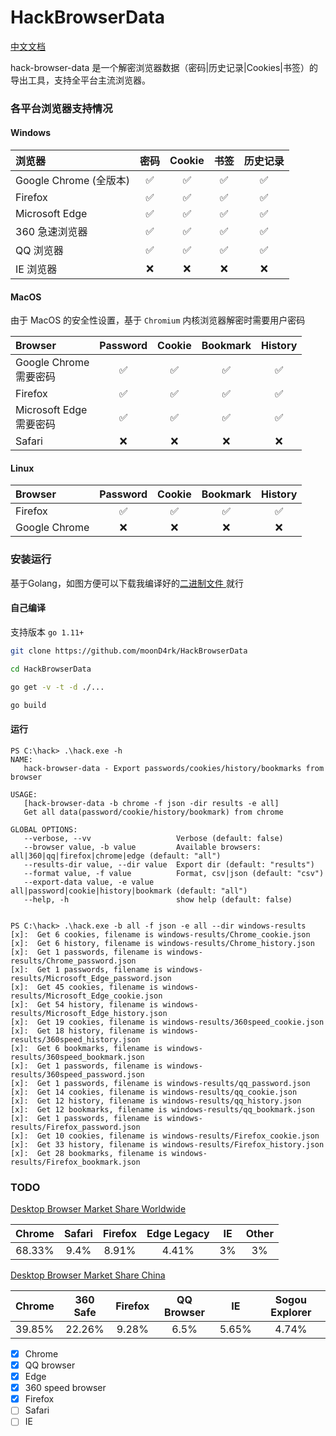 # HackBrowserData

[中文文档](https://github.com/moonD4rk/HackBrowserData/blob/master/README_ZH.md) 

hack-browser-data 是一个解密浏览器数据（密码|历史记录|Cookies|书签）的导出工具，支持全平台主流浏览器。

### 各平台浏览器支持情况

#### Windows

| 浏览器                      | 密码 | Cookie | 书签 | 历史记录 |
| :--------------------------- | :------: | :----: | :------: | :-----: |
| Google Chrome (全版本) |    ✅     |   ✅    |    ✅     |    ✅    |
| Firefox                    |    ✅     |   ✅    |    ✅     |    ✅    |
| Microsoft Edge               |    ✅     |   ✅    |    ✅     |    ✅    |
| 360 急速浏览器    |    ✅     |   ✅    |    ✅     |    ✅    |
| QQ 浏览器               |    ✅     |   ✅    |    ✅     |    ✅    |
| IE 浏览器        |    ❌     |   ❌    |    ❌     |    ❌    |

#### MacOS

由于 MacOS 的安全性设置，基于 `Chromium` 内核浏览器解密时需要用户密码

| Browser                      | Password | Cookie | Bookmark | History |
| :--------------------------- | :------: | :----: | :------: | :-----: |
| Google Chrome<br />需要密码  |    ✅     |   ✅    |    ✅     |    ✅    |
| Firefox                      |    ✅     |   ✅    |    ✅     |    ✅    |
| Microsoft Edge<br />需要密码 |    ✅     |   ✅    |    ✅     |    ✅    |
| Safari                       |    ❌     |   ❌    |    ❌     |    ❌    |

#### Linux

| Browser       | Password | Cookie | Bookmark | History |
| :------------ | :------: | :----: | :------: | :-----: |
| Firefox       |    ✅     |   ✅    |    ✅     |    ✅    |
| Google Chrome |    ❌     |   ❌    |    ❌     |    ❌    |


### 安装运行

基于Golang，如图方便可以下载我编译好的[二进制文件 ](https://github.com/moonD4rk/HackBrowserData/releases) 就行

#### 自己编译

支持版本 `go 1.11+`

```bash
git clone https://github.com/moonD4rk/HackBrowserData

cd HackBrowserData

go get -v -t -d ./...

go build
```

#### 运行

```shell
PS C:\hack> .\hack.exe -h
NAME:
   hack-browser-data - Export passwords/cookies/history/bookmarks from browser

USAGE:
   [hack-browser-data -b chrome -f json -dir results -e all]
   Get all data(password/cookie/history/bookmark) from chrome

GLOBAL OPTIONS:
   --verbose, --vv                   Verbose (default: false)
   --browser value, -b value         Available browsers: all|360|qq|firefox|chrome|edge (default: "all")
   --results-dir value, --dir value  Export dir (default: "results")
   --format value, -f value          Format, csv|json (default: "csv")
   --export-data value, -e value     all|password|cookie|history|bookmark (default: "all")
   --help, -h                        show help (default: false)


PS C:\hack> .\hack.exe -b all -f json -e all --dir windows-results
[x]:  Get 6 cookies, filename is windows-results/Chrome_cookie.json
[x]:  Get 6 history, filename is windows-results/Chrome_history.json
[x]:  Get 1 passwords, filename is windows-results/Chrome_password.json
[x]:  Get 1 passwords, filename is windows-results/Microsoft_Edge_password.json
[x]:  Get 45 cookies, filename is windows-results/Microsoft_Edge_cookie.json
[x]:  Get 54 history, filename is windows-results/Microsoft_Edge_history.json
[x]:  Get 19 cookies, filename is windows-results/360speed_cookie.json
[x]:  Get 18 history, filename is windows-results/360speed_history.json
[x]:  Get 6 bookmarks, filename is windows-results/360speed_bookmark.json
[x]:  Get 1 passwords, filename is windows-results/360speed_password.json
[x]:  Get 1 passwords, filename is windows-results/qq_password.json
[x]:  Get 14 cookies, filename is windows-results/qq_cookie.json
[x]:  Get 12 history, filename is windows-results/qq_history.json
[x]:  Get 12 bookmarks, filename is windows-results/qq_bookmark.json
[x]:  Get 1 passwords, filename is windows-results/Firefox_password.json
[x]:  Get 10 cookies, filename is windows-results/Firefox_cookie.json
[x]:  Get 33 history, filename is windows-results/Firefox_history.json
[x]:  Get 28 bookmarks, filename is windows-results/Firefox_bookmark.json
```


### TODO

[Desktop Browser Market Share Worldwide](https://gs.statcounter.com/browser-market-share/desktop/worldwide)

| Chrome | Safari | Firefox | Edge Legacy |  IE  | Other |
| :----: | :----: | :-----: | :---------: | :--: | :---: |
| 68.33% |  9.4%  |  8.91%  |    4.41%    |  3%  |  3%   |

[Desktop Browser Market Share China](https://gs.statcounter.com/browser-market-share/desktop/china)

| Chrome | 360 Safe | Firefox | QQ Browser |  IE   | Sogou Explorer |
| :----- | :------: | :-----: | :--------: | :---: | :------------: |
| 39.85% |  22.26%  |  9.28%  |    6.5%    | 5.65% |     4.74%      |

  

- [x] Chrome
- [x] QQ browser
- [x] Edge
- [x] 360 speed browser
- [x] Firefox
- [ ] Safari
- [ ] IE
